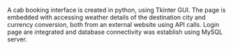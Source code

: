A cab booking interface is created in python, using Tkinter GUI.   The page is embedded with accessing weather details of the destination city and currency conversion, both from an external website using API calls. Login page are integrated and database connectivity was establish using MySQL server.
